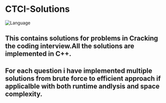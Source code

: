 # CTCI-Solutions
![Language](https://img.shields.io/badge/Language-C%2B%2B-brightgreen)
<h2>This contains solutions for problems in Cracking the coding interview.All the solutions are implemented in C++.<h2>
 For each question i have implemented multiple solutions from brute force to efficient approach if applicalble with both runtime andlysis
 and space complexity.
